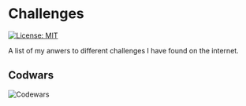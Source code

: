 # Challenges

[![License: MIT](https://img.shields.io/badge/License-MIT-yellow.svg)](https://opensource.org/licenses/MIT)

A list of my anwers to different challenges I have found on the internet.

## Codwars
![Codewars](https://www.codewars.com/users/ventris/badges/micro)
